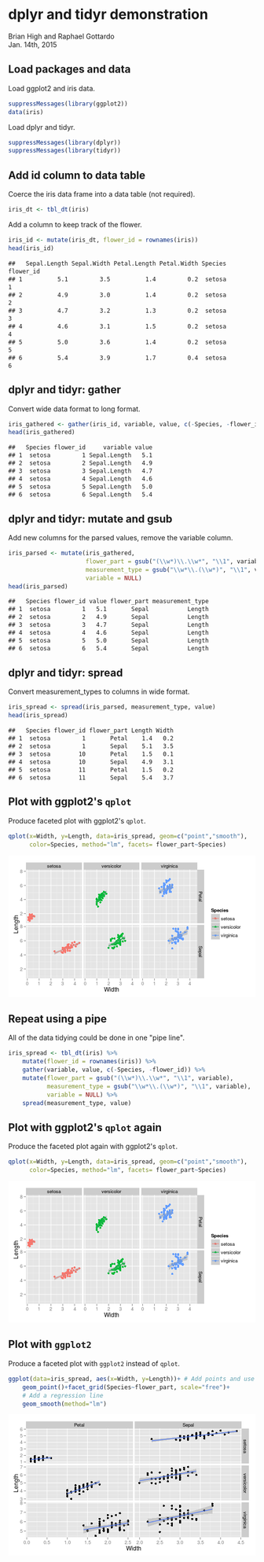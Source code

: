 # dplyr and tidyr demonstration
Brian High and Raphael Gottardo  
Jan. 14th, 2015  



## Load packages and data
Load ggplot2 and iris data.


```r
suppressMessages(library(ggplot2))
data(iris)
```

Load dplyr and tidyr.


```r
suppressMessages(library(dplyr))
suppressMessages(library(tidyr))
```

## Add id column to data table
Coerce the iris data frame into a data table (not required).


```r
iris_dt <- tbl_dt(iris)
```

Add a column to keep track of the flower.


```r
iris_id <- mutate(iris_dt, flower_id = rownames(iris))
head(iris_id)
```

```
##   Sepal.Length Sepal.Width Petal.Length Petal.Width Species flower_id
## 1          5.1         3.5          1.4         0.2  setosa         1
## 2          4.9         3.0          1.4         0.2  setosa         2
## 3          4.7         3.2          1.3         0.2  setosa         3
## 4          4.6         3.1          1.5         0.2  setosa         4
## 5          5.0         3.6          1.4         0.2  setosa         5
## 6          5.4         3.9          1.7         0.4  setosa         6
```

## dplyr and tidyr: gather
Convert wide data format to long format.


```r
iris_gathered <- gather(iris_id, variable, value, c(-Species, -flower_id))
head(iris_gathered)
```

```
##   Species flower_id     variable value
## 1  setosa         1 Sepal.Length   5.1
## 2  setosa         2 Sepal.Length   4.9
## 3  setosa         3 Sepal.Length   4.7
## 4  setosa         4 Sepal.Length   4.6
## 5  setosa         5 Sepal.Length   5.0
## 6  setosa         6 Sepal.Length   5.4
```

## dplyr and tidyr: mutate and gsub
Add new columns for the parsed values, remove the variable column.


```r
iris_parsed <- mutate(iris_gathered, 
                      flower_part = gsub("(\\w*)\\.\\w*", "\\1", variable), 
                      measurement_type = gsub("\\w*\\.(\\w*)", "\\1", variable),
                      variable = NULL)
head(iris_parsed)
```

```
##   Species flower_id value flower_part measurement_type
## 1  setosa         1   5.1       Sepal           Length
## 2  setosa         2   4.9       Sepal           Length
## 3  setosa         3   4.7       Sepal           Length
## 4  setosa         4   4.6       Sepal           Length
## 5  setosa         5   5.0       Sepal           Length
## 6  setosa         6   5.4       Sepal           Length
```

## dplyr and tidyr: spread
Convert measurement_types to columns in wide format.


```r
iris_spread <- spread(iris_parsed, measurement_type, value)
head(iris_spread)
```

```
##   Species flower_id flower_part Length Width
## 1  setosa         1       Petal    1.4   0.2
## 2  setosa         1       Sepal    5.1   3.5
## 3  setosa        10       Petal    1.5   0.1
## 4  setosa        10       Sepal    4.9   3.1
## 5  setosa        11       Petal    1.5   0.2
## 6  setosa        11       Sepal    5.4   3.7
```

## Plot with ggplot2's `qplot`
Produce faceted plot with ggplot2's `qplot`.


```r
qplot(x=Width, y=Length, data=iris_spread, geom=c("point","smooth"), 
      color=Species, method="lm", facets= flower_part~Species)
```

![plot of chunk qplot-iris-spread](figure/qplot-iris-spread-1.png) 

## Repeat using a pipe
All of the data tidying could be done in one "pipe line".


```r
iris_spread <- tbl_dt(iris) %>% 
    mutate(flower_id = rownames(iris)) %>%
    gather(variable, value, c(-Species, -flower_id)) %>%
    mutate(flower_part = gsub("(\\w*)\\.\\w*", "\\1", variable), 
           measurement_type = gsub("\\w*\\.(\\w*)", "\\1", variable),
           variable = NULL) %>%
    spread(measurement_type, value)
```

## Plot with ggplot2's `qplot` again
Produce the faceted plot again with ggplot2's `qplot`.


```r
qplot(x=Width, y=Length, data=iris_spread, geom=c("point","smooth"), 
      color=Species, method="lm", facets= flower_part~Species)
```

![plot of chunk qplot-iris-spread-pipe](figure/qplot-iris-spread-pipe-1.png) 

## Plot with `ggplot2`
Produce a faceted plot with `ggplot2` instead of `qplot`.


```r
ggplot(data=iris_spread, aes(x=Width, y=Length))+ # Add points and use free scales in the facet
    geom_point()+facet_grid(Species~flower_part, scale="free")+
    # Add a regression line
    geom_smooth(method="lm")
```

![plot of chunk ggplot-iris-spread-pipe](figure/ggplot-iris-spread-pipe-1.png) 

